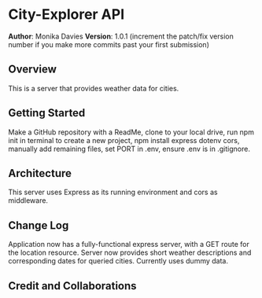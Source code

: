 # City-Explorer API

**Author**: Monika Davies
**Version**: 1.0.1 (increment the patch/fix version number if you make more commits past your first submission)

## Overview
This is a server that provides weather data for cities.

## Getting Started
Make a GitHub repository with a ReadMe, clone to your local drive, run npm init in terminal to create a new project, npm install express dotenv cors, manually add remaining files, set PORT in .env, ensure .env is in .gitignore.

## Architecture
This server uses Express as its running environment and cors as middleware.

## Change Log
Application now has a fully-functional express server, with a GET route for the location resource.
Server now provides short weather descriptions and corresponding dates for queried cities. Currently uses dummy data.

## Credit and Collaborations

